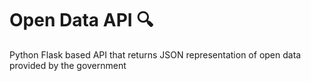 # Open Data API 🔍

Python Flask based API that returns JSON representation of open data provided by the government
